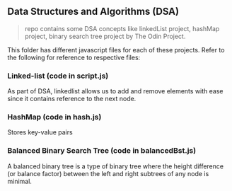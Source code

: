 ## Data Structures and Algorithms (DSA)
> repo contains some DSA concepts like linkedList project, hashMap project, binary search tree project by The Odin Project.

This folder has different javascript files for each of these projects.
Refer to the following for reference to respective files:

### Linked-list (code in script.js)

As part of DSA, linkedlist allows us to add and remove elements with ease since it contains reference to the next node.

### HashMap (code in hash.js)

Stores key-value pairs

### Balanced Binary Search Tree (code in balancedBst.js)

A balanced binary tree is a type of binary tree where the height difference (or balance factor) between the left and right subtrees of any node is minimal.


